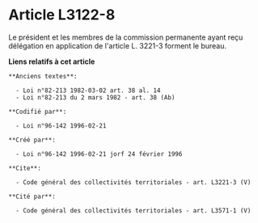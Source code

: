 # Article L3122-8

Le président et les membres de la commission permanente ayant reçu délégation en application de l'article L. 3221-3 forment
le bureau.

**Liens relatifs à cet article**

	**Anciens textes**:

	  - Loi n°82-213 1982-03-02 art. 38 al. 14
	  - Loi n°82-213 du 2 mars 1982 - art. 38 (Ab)

	**Codifié par**:

	  - Loi n°96-142 1996-02-21

	**Créé par**:

	  - Loi n°96-142 1996-02-21 jorf 24 février 1996

	**Cite**:

	  - Code général des collectivités territoriales - art. L3221-3 (V)

	**Cité par**:

	  - Code général des collectivités territoriales - art. L3571-1 (V)
